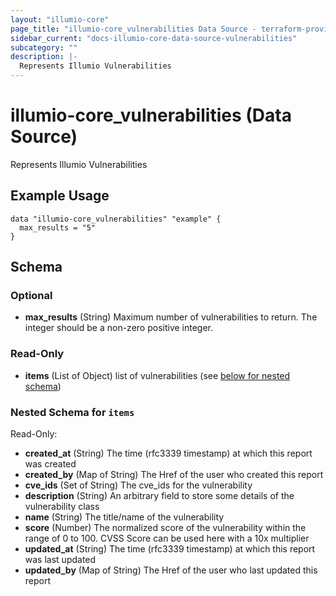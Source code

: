 ```yaml
---
layout: "illumio-core"
page_title: "illumio-core_vulnerabilities Data Source - terraform-provider-illumio-core"
sidebar_current: "docs-illumio-core-data-source-vulnerabilities"
subcategory: ""
description: |-
  Represents Illumio Vulnerabilities
---
```


# illumio-core_vulnerabilities (Data Source)

Represents Illumio Vulnerabilities


Example Usage
------------

```hcl
data "illumio-core_vulnerabilities" "example" {
  max_results = "5"
}
```


## Schema

### Optional

- **max_results** (String) Maximum number of vulnerabilities to return. The integer should be a non-zero positive integer. 

### Read-Only

- **items** (List of Object) list of vulnerabilities (see [below for nested schema](#nestedatt--items))

<a id="nestedatt--items"></a>
### Nested Schema for `items`

Read-Only:

- **created_at** (String) The time (rfc3339 timestamp) at which this report was created
- **created_by** (Map of String) The Href of the user who created this report
- **cve_ids** (Set of String) The cve_ids for the vulnerability
- **description** (String) An arbitrary field to store some details of the vulnerability class
- **name** (String) The title/name of the vulnerability
- **score** (Number) The normalized score of the vulnerability within the range of 0 to 100. CVSS Score can be used here with a 10x multiplier
- **updated_at** (String) The time (rfc3339 timestamp) at which this report was last updated
- **updated_by** (Map of String) The Href of the user who last updated this report


